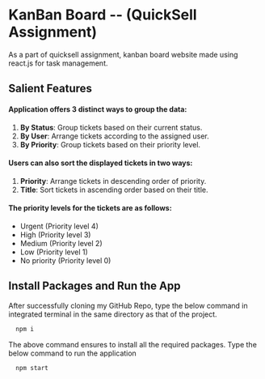 
# KanBan Board -- (QuickSell Assignment)

As a part of quicksell assignment, kanban board website made using react.js for task management.


## Salient Features

#### Application offers 3 distinct ways to group the data:

1. **By Status**: Group tickets based on their current status.
2. **By User**: Arrange tickets according to the assigned user.
3. **By Priority**: Group tickets based on their priority level.


#### Users can also sort the displayed tickets in two ways:

1. **Priority**: Arrange tickets in descending order of priority.
2. **Title**: Sort tickets in ascending order based on their title.

#### The priority levels for the tickets are as follows:

- Urgent (Priority level 4)
- High (Priority level 3)
- Medium (Priority level 2)
- Low (Priority level 1)
- No priority (Priority level 0)
## Install Packages and Run the App

After successfully cloning my GitHub Repo, type the below command in integrated terminal in the same directory as that of the project.

```bash
  npm i
```

The above command ensures to install all the required packages.
Type the below command to run the application

```bash
  npm start
```  
